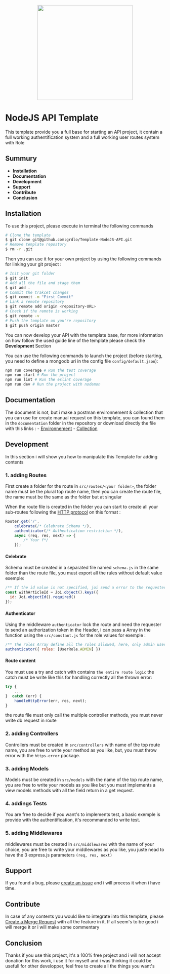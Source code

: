<p align="center">
    <img src="https://cdn.pixabay.com/photo/2015/04/23/17/41/node-js-736399_960_720.png" width="300" />
</p>

# NodeJS API Template

This template provide you a full base for starting an API project, it contain a full working authentification system and a full working user routes system with Role

## Summury

- **Installation**
- **Documentation**
- **Development**
- **Support**
- **Contribute**
- **Conclusion**

## Installation

To use  this project, please execute in terminal the following commands

```Bash
# Clone the template
$ git clone git@github.com:grdlo/Template-NodeJS-API.git
# Remove template repostory
$ rm -r .git
```
Then you can use it for your own project by using the following commands for linking your git project :
```Bash
# Init your git folder
$ git init
# Add all the file and stage them
$ git add .
# Commit the trakcet changes
$ git commit -m "First Commit"
# Link a remote repository
$ git remote add origin <repository-URL>
# Check if the remote is working
$ git remote -v
# Push the template on you're repository
$ git push origin master
```

You can now develop your API with the template base, for more information on how follow the used guide line of the template please check the **Development** Section

You can use the following commands to launch the project (before starting, you need to define a mongodb uri in the config file `config/default.json`):
```Bash
npm run coverage # Run the test coverage
npm run start # Run the project 
npm run lint # Run the eslint coverage
npm run dev # Run the project with nodemon
```

## Documentation

The document is not, but i make a postman environnement & collection that you can use for create manual request on this template, you can found them in the `documentation` folder in the repository or download directly the file with this links :
    - [Environnement](https://raw.githubusercontent.com/grdlo/Template-NodeJS-API/master/documentation/Template-NodeJS-API.postman_environment.json)
    - [Collection](https://raw.githubusercontent.com/grdlo/Template-NodeJS-API/master/documentation/Template-NodeJS-API.postman_collection.json)

## Development

In this section i will show you how to manipulate this Template for adding contents

### **1. adding Routes**

First create a folder for the route in `src/routes/<your folder>`, the folder name must be the plural top route name, then you can create the route file, the name must be the same as the folder but at singular

When the route file is created in the folder you can start to create all your sub-routes following the [HTTP protocol](https://www.w3.org/Protocols/rfc2616/rfc2616-sec9.html) on this format :
```JavaScript
Router.get('/',
    celebrate(/* Celebrate Schema */),
    authenticator(/* Authentication restriction */),
    async (req, res, next) => {
        /* Your f*/
    });
```
#### Celebrate

Schema must be created in a separated file named `schema.js` in the same folder than the route file, you must export all the rules without default value exemple: 
```JavaScript
/** If the id value is not specified, joi send a error to the requester without calling the route */
const withArticleId = Joi.object().keys({
  id: Joi.objectId().required()
});
```

#### Authenticator

Using the middleware `authenticator` lock the route and need the requester to send an authorization token in the Header, i can pass a Array in the function using the `src/constant.js` for the role values for exemple :
```JavaScript
/** The roles Array define all the roles allowed, here, only admin user can access the route */
authenticator({ roles: [UserRole.ADMIN] })
```

#### Route content

You must use a try and catch with contains `the entire route logic` the catch must be write like this for handling correctly all the thrown error:
```JavaScript
try {
    ...
}  catch (err) {
    handleHttpError(err, res, next);
}
```
the route file must only call the multiple controller methods, you must never write db request in route

### **2. adding Controllers**

Controllers must be created in `src/controllers` with name of the top route name, you are free to write your method as you like, but, you must throw error with the `https-error` package.

### **3. adding Models**

Models must be created in `src/models` with the name of the top route name, you are free to write your models as you like but you must implements a view models methods with all the field return in a get request.

### **4. addings Tests**

You are free to decide if you want's to implements test, a basic exemple is provide with the authentification, it's recommanded to write test.

### **5. adding Middlewares**

middlewares must be created in `src/middlewares` with the name of your choice, you are free to write your middlewares as you like, you juste nead to have the 3 express.js parameters `(req, res, next)`

## Support

If you found a bug, please [create an issue](https://github.com/grdlo/Template-NodeJS-API/issues) and i will process it when i have time.

## Contribute

In case of any contents you would like to integrate into this template, please [Create a Merge Request](https://help.github.com/en/github/collaborating-with-issues-and-pull-requests/creating-a-pull-request) with all the feature in it. If all seem's to be good i will merge it or i will make some commentary

## Conclusion

Thanks if you use this project, it's a 100% free project and i will not accept donation for this work, i use it for myself and i was thinking it could be usefull for other developper, feel free to create all the things you want's
